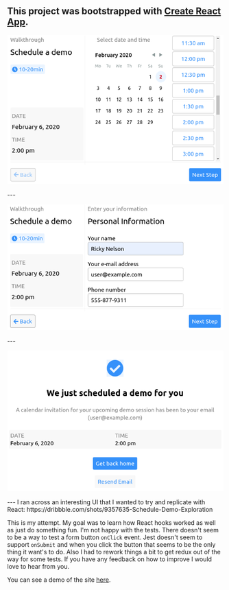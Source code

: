 This project was bootstrapped with [Create React App](https://github.com/facebook/create-react-app).
---
<p align="center">
  <img width="723" src="https://github.com/Zolmok/schedule-event/blob/master/docs/step-1.png">
</p>
---
<p align="center">
  <img width="723" src="https://github.com/Zolmok/schedule-event/blob/master/docs/step-2.png">
</p>
---
<p align="center">
  <img width="723" src="https://github.com/Zolmok/schedule-event/blob/master/docs/step-3.png">
</p>
---
I ran across an interesting UI that I wanted to try and replicate with React: https://dribbble.com/shots/9357635-Schedule-Demo-Exploration

This is my attempt.  My goal was to learn how React hooks worked as well as just do something fun.  I'm not happy with the tests.  There doesn't seem to be a way to test a form button `onClick` event.  Jest doesn't seem to support `onSubmit` and when you click the button that seems to be the only thing it want's to do.  Also I had to rework things a bit to get redux out of the way for some tests.  If you have any feedback on how to improve I would love to hear from you.

You can see a demo of the site [here](https://zolmok.github.io/schedule-event/).
